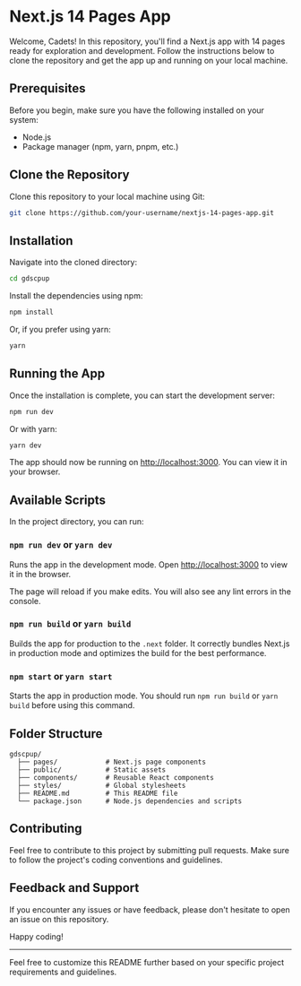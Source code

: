 # Next.js 14 Pages App

Welcome, Cadets! In this repository, you'll find a Next.js app with 14 pages ready for exploration and development. Follow the instructions below to clone the repository and get the app up and running on your local machine.


## Prerequisites
Before you begin, make sure you have the following installed on your system:
- Node.js 
- Package manager (npm, yarn, pnpm, etc.)

## Clone the Repository
Clone this repository to your local machine using Git:
```bash
git clone https://github.com/your-username/nextjs-14-pages-app.git
```

## Installation
Navigate into the cloned directory:
```bash
cd gdscpup
```

Install the dependencies using npm:
```bash
npm install
```
Or, if you prefer using yarn:
```bash
yarn
```

## Running the App
Once the installation is complete, you can start the development server:
```bash
npm run dev
```
Or with yarn:
```bash
yarn dev
```

The app should now be running on [http://localhost:3000](http://localhost:3000). You can view it in your browser.

## Available Scripts
In the project directory, you can run:

### `npm run dev` or `yarn dev`
Runs the app in the development mode.
Open [http://localhost:3000](http://localhost:3000) to view it in the browser.

The page will reload if you make edits.
You will also see any lint errors in the console.

### `npm run build` or `yarn build`
Builds the app for production to the `.next` folder.
It correctly bundles Next.js in production mode and optimizes the build for the best performance.

### `npm start` or `yarn start`
Starts the app in production mode.
You should run `npm run build` or `yarn build` before using this command.

## Folder Structure
```
gdscpup/
  ├── pages/            # Next.js page components
  ├── public/           # Static assets
  ├── components/       # Reusable React components
  ├── styles/           # Global stylesheets
  ├── README.md         # This README file
  └── package.json      # Node.js dependencies and scripts
```

## Contributing
Feel free to contribute to this project by submitting pull requests. Make sure to follow the project's coding conventions and guidelines.

## Feedback and Support
If you encounter any issues or have feedback, please don't hesitate to open an issue on this repository.

Happy coding!

---

Feel free to customize this README further based on your specific project requirements and guidelines.
